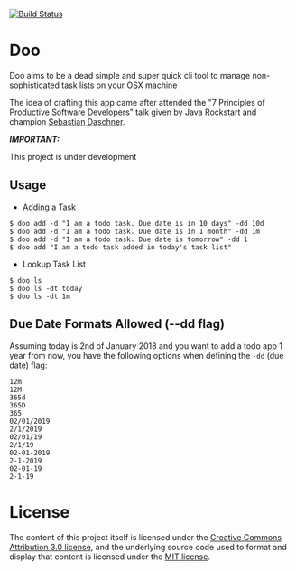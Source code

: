 [![Build Status](https://travis-ci.com/gekalogiros/Doo.svg?branch=master)](https://travis-ci.com/gekalogiros/Doo)
 
# Doo

Doo aims to be a dead simple and super quick cli tool to manage non-sophisticated task lists on your OSX machine

The idea of crafting this app came after attended the "7 Principles of Productive Software Developers" talk given by Java Rockstart and champion [Sebastian Daschner](https://github.com/sdaschner).   

***IMPORTANT:***

This project is under development

## Usage

- Adding a Task
```
$ doo add -d "I am a todo task. Due date is in 10 days" -dd 10d
$ doo add -d "I am a todo task. Due date is in 1 month" -dd 1m
$ doo add -d "I am a todo task. Due date is tomorrow" -dd 1
$ doo add "I am a todo task added in today's task list"
```

- Lookup Task List
```
$ doo ls
$ doo ls -dt today
$ doo ls -dt 1m
```

## Due Date Formats Allowed (--dd flag)

Assuming today is 2nd of January 2018 and you want to add a todo app 1 year from now, you have the following options when defining the `-dd` (due date) flag:

```
12m
12M
365d
365D
365
02/01/2019
2/1/2019
02/01/19
2/1/19
02-01-2019
2-1-2019
02-01-19
2-1-19
```

# License

The content of this project itself is licensed under the [Creative Commons Attribution 3.0 license](http://creativecommons.org/licenses/by/3.0/us/deed.en_US), and the underlying source code used to format and display that content is licensed under the [MIT license](http://opensource.org/licenses/mit-license.php).

